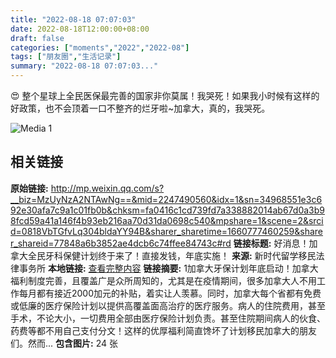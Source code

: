 ```yaml
---
title: "2022-08-18 07:07:03"
date: 2022-08-18T12:00:00+08:00
draft: false
categories: ["moments","2022","2022-08"]
tags: ["朋友圈","生活记录"]
summary: "2022-08-18 07:07:03..."
---
```


😍 整个星球上全民医保最完善的国家非你莫属！我哭死！如果我小时候有这样的好政策，也不会顶着一口不整齐的烂牙啦~加拿大，真的，我哭死。

![Media 1](/Moments/photos/2022-08-18/202208180707030.jpg)

## 相关链接

**原始链接:** http://mp.weixin.qq.com/s?__biz=MzUyNzA2NTAwNg==&mid=2247490560&idx=1&sn=34968551e3c692e30afa7c9a1c01fb0b&chksm=fa0416c1cd739fd7a338882014ab67d0a3b98fcd59a41a146f4b93eb216aa70d31da0698c540&mpshare=1&scene=2&srcid=0818VbTGfvLq304bldaYY94B&sharer_sharetime=1660777460259&sharer_shareid=77848a6b3852ae4dcb6c74ffee84743c#rd
**链接标题:** 好消息！加拿大全民牙科保健计划终于来了！直接发钱，年底实施！
**来源:** 新时代留学移民法律事务所
**本地链接:** [查看完整内容](/link_content/2022/08/2022-08-18-2/link_content/)
**链接摘要:** 1加拿大牙保计划年底启动！加拿大福利制度完善，且覆盖广是众所周知的，尤其是在疫情期间，很多加拿大人不用工作每月都有接近2000加元的补贴，着实让人羡慕。同时，加拿大每个省都有免费或低廉的医疗保险计划以提供高覆盖面高治疗的医疗服务。病人的住院费用，甚至手术，不论大小，一切费用全部由医疗保险计划负责。甚至住院期间病人的伙食、药费等都不用自己支付分文！这样的优厚福利简直馋坏了计划移民加拿大的朋友们。然而...
**包含图片:** 24 张

